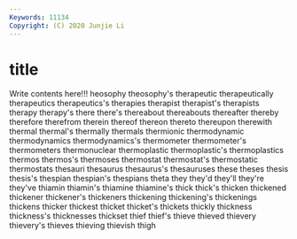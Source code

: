 ```yaml
---
Keywords: 11134
Copyright: (C) 2020 Junjie Li
---
```


# title

Write contents here!!!
heosophy
theosophy's 
therapeutic 
therapeutically 
therapeutics 
therapeutics's 
therapies 
therapist 
therapist's 
therapists 
therapy
therapy's 
there 
there's 
thereabout 
thereabouts 
thereafter 
thereby 
therefore 
therefrom 
therein
thereof 
thereon 
thereto 
thereupon 
therewith 
thermal 
thermal's 
thermally 
thermals 
thermionic
thermodynamic 
thermodynamics 
thermodynamics's 
thermometer 
thermometer's 
thermometers 
thermonuclear 
thermoplastic 
thermoplastic's 
thermoplastics
thermos 
thermos's 
thermoses 
thermostat 
thermostat's 
thermostatic 
thermostats 
thesauri 
thesaurus 
thesaurus's
thesauruses 
these 
theses 
thesis 
thesis's 
thespian 
thespian's 
thespians 
theta 
they
they'd 
they'll 
they're 
they've 
thiamin 
thiamin's 
thiamine 
thiamine's 
thick 
thick's
thicken 
thickened 
thickener 
thickener's 
thickeners 
thickening 
thickening's 
thickenings 
thickens 
thicker
thickest 
thicket 
thicket's 
thickets 
thickly 
thickness 
thickness's 
thicknesses 
thickset 
thief
thief's 
thieve 
thieved 
thievery 
thievery's 
thieves 
thieving 
thievish 
thigh 
